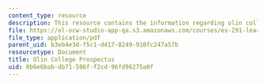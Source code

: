 ```yaml
---
content_type: resource
description: This resource contains the information regarding olin college prospectus.
file: https://ol-ocw-studio-app-qa.s3.amazonaws.com/courses/es-291-learning-seminar-experiments-in-education-spring-2003/0b6e6babdb71586ff2cd96fd96275a0f_MITES_291S03_7a_olin.pdf
file_type: application/pdf
parent_uid: b3eb4e3d-f5c1-d417-8249-910fc247a57b
resourcetype: Document
title: Olin College Prospectus
uid: 0b6e6bab-db71-586f-f2cd-96fd96275a0f
---
```

